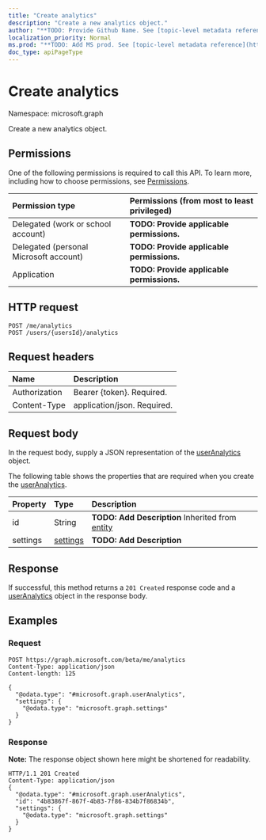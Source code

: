 ```yaml
---
title: "Create analytics"
description: "Create a new analytics object."
author: "**TODO: Provide Github Name. See [topic-level metadata reference](https://msgo.azurewebsites.net/add/document/guidelines/metadata.html#topic-level-metadata)**"
localization_priority: Normal
ms.prod: "**TODO: Add MS prod. See [topic-level metadata reference](https://msgo.azurewebsites.net/add/document/guidelines/metadata.html#topic-level-metadata)**"
doc_type: apiPageType
---
```


# Create analytics

Namespace: microsoft.graph

Create a new analytics object.

## Permissions
One of the following permissions is required to call this API. To learn more, including how to choose permissions, see [Permissions](/concepts/permissions-reference.md).

|Permission type|Permissions (from most to least privileged)|
|:---|:---|
|Delegated (work or school account)|**TODO: Provide applicable permissions.**|
|Delegated (personal Microsoft account)|**TODO: Provide applicable permissions.**|
|Application|**TODO: Provide applicable permissions.**|

## HTTP request
<!-- {
  "blockType": "ignored"
}
-->
``` http
POST /me/analytics
POST /users/{usersId}/analytics
```

## Request headers
|Name|Description|
|:---|:---|
|Authorization|Bearer {token}. Required.|
|Content-Type|application/json. Required.|

## Request body
In the request body, supply a JSON representation of the [userAnalytics](../resources/useranalytics.md) object.

The following table shows the properties that are required when you create the [userAnalytics](../resources/useranalytics.md).

|Property|Type|Description|
|:---|:---|:---|
|id|String|**TODO: Add Description** Inherited from [entity](../resources/entity.md)|
|settings|[settings](../resources/settings.md)|**TODO: Add Description**|



## Response
If successful, this method returns a `201 Created` response code and a [userAnalytics](../resources/useranalytics.md) object in the response body.

## Examples

### Request
<!-- {
  "blockType": "request",
  "name": "create_useranalytics_from_"
}
-->
``` http
POST https://graph.microsoft.com/beta/me/analytics
Content-Type: application/json
Content-length: 125

{
  "@odata.type": "#microsoft.graph.userAnalytics",
  "settings": {
    "@odata.type": "microsoft.graph.settings"
  }
}
```

### Response
**Note:** The response object shown here might be shortened for readability.
<!-- {
  "blockType": "response",
  "truncated": true,
  "@odata.type": "microsoft.graph.useranalytics"
}
-->
``` http
HTTP/1.1 201 Created
Content-Type: application/json
{
  "@odata.type": "#microsoft.graph.userAnalytics",
  "id": "4b83867f-867f-4b83-7f86-834b7f86834b",
  "settings": {
    "@odata.type": "microsoft.graph.settings"
  }
}
```


